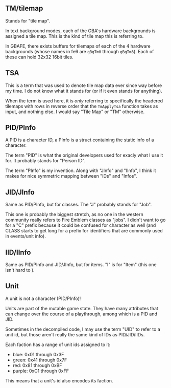 ## TM/tilemap

Stands for "tile map".

In text background modes, each of the GBA's hardware backgrounds is assigned a tile map.
This is the kind of tile map this is referring to.

In GBAFE, there exists buffers for tilemaps of each of the 4 hardware backgrounds (whose
names in fe6 are `gBgTm0` through `gBgTm3`). Each of these can hold 32x32 16bit tiles.

## TSA

This is a term that was used to denote tile map data ever since way before my time.
I do not know what it stands for (or if it even stands for anything).

When the term is used here, it is _only_ referring to specifically the headered tilemaps with rows in reverse
order that the `TmApplyTsa` function takes as input, and nothing else. I would say "Tile Map" or "TM" otherwise.

## PID/PInfo

A PID is a character ID, a PInfo is a struct containing the static info of a character.

The term "PID" is what the original developers used for exacly what I use it for. It probably stands for "Person ID".

The term "PInfo" is my invention.
Along with "JInfo" and "IInfo", I think it makes for nice symmetric mapping between "IDs" and "Infos".

## JID/JInfo

Same as PID/PInfo, but for classes. The "J" probably stands for "Job".

This one is probably the biggest stretch, as no one in the western community really refers to Fire Emblem classes as "jobs". I didn't want to go for a "C" prefix because it could be confused for character as well (and CLASS starts to get long for a prefix for identifiers that are commonly used in events/unit info).

## IID/IInfo

Same as PID/PInfo and JID/JInfo, but for items. "I" is for "Item" (this one isn't hard to ).

## Unit

A unit is not a character (PID/PInfo)!

Units are part of the mutable game state. They have many attributes that can change over the course of a playthrough, among which is a PID and JID.

Sometimes in the decompiled code, I may use the term "UID" to refer to a unit id, but those aren't really the same kind of IDs as PID/JID/IIDs.

Each faction has a range of unit ids assigned to it:

- blue: 0x01 through 0x3F
- green: 0x41 through 0x7F
- red: 0x81 through 0xBF
- purple: 0xC1 through 0xFF

This means that a unit's id also encodes its faction.
